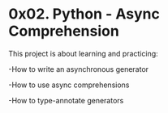 # 0x02. Python - Async Comprehension
This project is about learning and practicing:

-How to write an asynchronous generator

-How to use async comprehensions

-How to type-annotate generators
